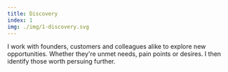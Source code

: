 ```yaml
---
title: Discovery
index: 1
img: ./img/1-discovery.svg
---
```

I work with founders, customers and colleagues alike to explore new opportunities. Whether they're unmet needs, pain points or desires. I then identify those worth persuing further.
